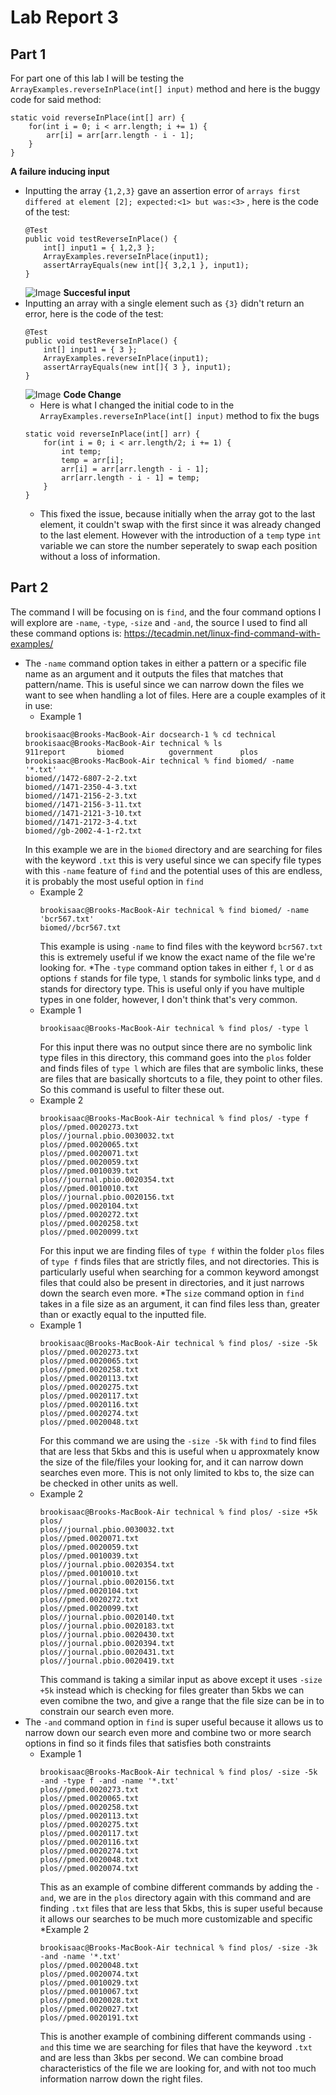 # **Lab Report 3**
## Part 1
For part one of this lab I will be testing the `ArrayExamples.reverseInPlace(int[] input)` method and here is the buggy code for said method:
```
static void reverseInPlace(int[] arr) {
    for(int i = 0; i < arr.length; i += 1) {
        arr[i] = arr[arr.length - i - 1];
    }
}
```
**A failure inducing input**
* Inputting the array `{1,2,3}` gave an assertion error of `arrays first differed at element [2]; expected:<1> but was:<3>` , here is the code of the test:
  ```
  @Test 
  public void testReverseInPlace() {
      int[] input1 = { 1,2,3 };
      ArrayExamples.reverseInPlace(input1);
      assertArrayEquals(new int[]{ 3,2,1 }, input1);
  }
  ```
  ![Image](fail2.png)
**Succesful input**
* Inputting an array with a single element such as `{3}` didn't return an error, here is the code of the test:
  ```
  @Test 
  public void testReverseInPlace() {
      int[] input1 = { 3 };
      ArrayExamples.reverseInPlace(input1);
      assertArrayEquals(new int[]{ 3 }, input1);
  }
  ```
  ![Image](fail1.png)
**Code Change**
  * Here is what I changed the initial code to in the `ArrayExamples.reverseInPlace(int[] input)` method to fix the bugs
  ```
  static void reverseInPlace(int[] arr) {
      for(int i = 0; i < arr.length/2; i += 1) {
          int temp;
          temp = arr[i];
          arr[i] = arr[arr.length - i - 1];
          arr[arr.length - i - 1] = temp;
      }
  }
  ```
  * This fixed the issue, because initially when the array got to the last element, it couldn't swap with the first since it was already changed to the last element. However with the introduction of a `temp` type `int` variable we can store the number seperately to swap each position without a loss of information.

## Part 2
The command I will be focusing on is `find`, and the four command options I will explore are `-name`, `-type`, `-size` and `-and`, the source I used to find all these command options is: https://tecadmin.net/linux-find-command-with-examples/
* The `-name` command option takes in either a pattern or a specific file name as an argument and it outputs the files that matches that pattern/name. This is useful since we can narrow down the files we want to see when handling a lot of files. Here are a couple examples of it in use:
  * Example 1
  ```
  brookisaac@Brooks-MacBook-Air docsearch-1 % cd technical
  brookisaac@Brooks-MacBook-Air technical % ls   
  911report       biomed          government      plos
  brookisaac@Brooks-MacBook-Air technical % find biomed/ -name '*.txt'
  biomed//1472-6807-2-2.txt
  biomed//1471-2350-4-3.txt
  biomed//1471-2156-2-3.txt
  biomed//1471-2156-3-11.txt
  biomed//1471-2121-3-10.txt
  biomed//1471-2172-3-4.txt
  biomed//gb-2002-4-1-r2.txt
  ```
  In this example we are in the `biomed` directory and are searching for files with the keyword `.txt` this is very useful since we can specify file types with this `-name` feature of `find` and the potential uses of this are endless, it is probably the most useful option in `find`
  * Example 2
    ```
    brookisaac@Brooks-MacBook-Air technical % find biomed/ -name 'bcr567.txt'
    biomed//bcr567.txt
    ```
    This example is using `-name` to find files with the keyword `bcr567.txt` this is extremely useful if we know the exact name of the file we're looking for.
*The `-type` command option takes in either `f`, `l` or `d` as options `f` stands for file type, `l` stands for symbolic links type, and `d` stands for directory type. This is useful only if you have multiple types in one folder, however, I don't think that's very common.
  * Example 1
    ```
    brookisaac@Brooks-MacBook-Air technical % find plos/ -type l
    ```
    For this input there was no output since there are no symbolic link type files in this directory, this command goes into the `plos` folder and finds files of `type l` which are files that are symbolic links, these are files that are basically shortcuts to a file, they point to other files. So this command is useful to filter these out. 
  * Example 2
    ```
    brookisaac@Brooks-MacBook-Air technical % find plos/ -type f
    plos//pmed.0020273.txt
    plos//journal.pbio.0030032.txt
    plos//pmed.0020065.txt
    plos//pmed.0020071.txt
    plos//pmed.0020059.txt
    plos//pmed.0010039.txt
    plos//journal.pbio.0020354.txt
    plos//pmed.0010010.txt
    plos//journal.pbio.0020156.txt
    plos//pmed.0020104.txt
    plos//pmed.0020272.txt
    plos//pmed.0020258.txt
    plos//pmed.0020099.txt
    ```
    For this input we are finding files of `type f` within the folder `plos` files of `type f` finds files that are strictly files, and not directories. This is particularly useful when searching for a common keyword amongst files that could also be present in directories, and it just narrows down the search even more.
*The `size` command option in `find` takes in a file size as an argument, it can find files less than, greater than or exactly equal to the inputted file.
  * Example 1
    ```
    brookisaac@Brooks-MacBook-Air technical % find plos/ -size -5k
    plos//pmed.0020273.txt
    plos//pmed.0020065.txt
    plos//pmed.0020258.txt
    plos//pmed.0020113.txt
    plos//pmed.0020275.txt
    plos//pmed.0020117.txt
    plos//pmed.0020116.txt
    plos//pmed.0020274.txt
    plos//pmed.0020048.txt
    ```
    For this command we are using the `-size -5k` with `find` to find files that are less that 5kbs and this is useful when u approxmately know the size of the file/files your looking for, and it can narrow down searches even more. This is not only limited to kbs to, the size can be checked in other units as well.
  * Example 2
    ```
    brookisaac@Brooks-MacBook-Air technical % find plos/ -size +5k  
    plos/
    plos//journal.pbio.0030032.txt
    plos//pmed.0020071.txt
    plos//pmed.0020059.txt
    plos//pmed.0010039.txt
    plos//journal.pbio.0020354.txt
    plos//pmed.0010010.txt
    plos//journal.pbio.0020156.txt
    plos//pmed.0020104.txt
    plos//pmed.0020272.txt
    plos//pmed.0020099.txt
    plos//journal.pbio.0020140.txt
    plos//journal.pbio.0020183.txt
    plos//journal.pbio.0020430.txt
    plos//journal.pbio.0020394.txt
    plos//journal.pbio.0020431.txt
    plos//journal.pbio.0020419.txt
    ```
    This command is taking a similar input as above except it uses `-size +5k` instead which is checking for files greater than 5kbs we can even comibne the two, and give a range that the file size can be in to constrain our search even more. 
* The `-and` command option in `find` is super useful because it allows us to narrow down our search even more and combine two or more search options in find so it finds files that satisfies both constraints
  * Example 1
    ```
    brookisaac@Brooks-MacBook-Air technical % find plos/ -size -5k -and -type f -and -name '*.txt'
    plos//pmed.0020273.txt
    plos//pmed.0020065.txt
    plos//pmed.0020258.txt
    plos//pmed.0020113.txt
    plos//pmed.0020275.txt
    plos//pmed.0020117.txt
    plos//pmed.0020116.txt
    plos//pmed.0020274.txt
    plos//pmed.0020048.txt
    plos//pmed.0020074.txt
    ```
    This as an example of combine different commands by adding the `-and`, we are in the `plos` directory again with this command and are finding `.txt` files that are less that 5kbs, this is super useful because it allows our searches to be much more customizable and specific
    *Example 2
    ```
    brookisaac@Brooks-MacBook-Air technical % find plos/ -size -3k -and -name '*.txt'             
    plos//pmed.0020048.txt
    plos//pmed.0020074.txt
    plos//pmed.0010029.txt
    plos//pmed.0010067.txt
    plos//pmed.0020028.txt
    plos//pmed.0020027.txt
    plos//pmed.0020191.txt
    ```
    This is another example of combining different commands using `-and` this time we are searching for files that have the keyword `.txt` and are less than 3kbs per second. We can combine broad characteristics of the file we are looking for, and with not too much information narrow down the right files.
